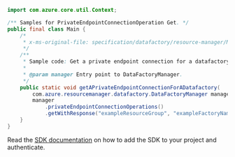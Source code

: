 ```java
import com.azure.core.util.Context;

/** Samples for PrivateEndpointConnectionOperation Get. */
public final class Main {
    /*
     * x-ms-original-file: specification/datafactory/resource-manager/Microsoft.DataFactory/stable/2018-06-01/examples/GetPrivateEndpointConnection.json
     */
    /**
     * Sample code: Get a private endpoint connection for a datafactory.
     *
     * @param manager Entry point to DataFactoryManager.
     */
    public static void getAPrivateEndpointConnectionForADatafactory(
        com.azure.resourcemanager.datafactory.DataFactoryManager manager) {
        manager
            .privateEndpointConnectionOperations()
            .getWithResponse("exampleResourceGroup", "exampleFactoryName", "connection", null, Context.NONE);
    }
}
```

Read the [SDK documentation](https://github.com/Azure/azure-sdk-for-java/blob/azure-resourcemanager-datafactory_1.0.0-beta.15/sdk/datafactory/azure-resourcemanager-datafactory/README.md) on how to add the SDK to your project and authenticate.
